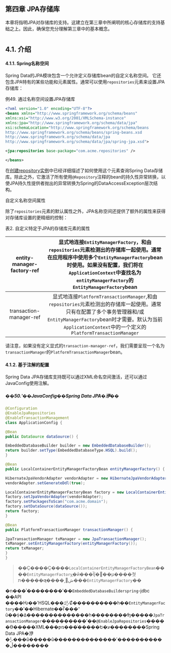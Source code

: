 ## 第四章 JPA存储库

本章将指明JPA对存储库的支持。这建立在第三章中所阐明的核心存储库的支持基础之上。因此，确保您充分理解第三章中的基本概念。

#
## 4.1. 介绍

#### 4.1.1. Spring名称空间

Spring Data的JPA模块包含一个允许定义存储库bean的自定义名称空间。 它还包含JPA特有的某些功能和元素属性。通常可以使用`repositories`元素来设置JPA存储库：

例49. 通过名称空间设置JPA存储库
```XML
<?xml version="1.0" encoding="UTF-8"?>
<beans xmlns="http://www.springframework.org/schema/beans"
xmlns:xsi="http://www.w3.org/2001/XMLSchema-instance"
xmlns:jpa="http://www.springframework.org/schema/data/jpa"
xsi:schemaLocation="http://www.springframework.org/schema/beans
http://www.springframework.org/schema/beans/spring-beans.xsd
http://www.springframework.org/schema/data/jpa
http://www.springframework.org/schema/data/jpa/spring-jpa.xsd">

<jpa:repositories base-package="com.acme.repositories" />

</beans>
```
在[创建repository实例](https://docs.spring.io/spring-data/jpa/docs/current/reference/html/#repositories.create-instances)中已经详细描述了如何使用这个元素查询Spring Data存储库。除此之外，它激活了所有使用`@Repository`注释的bean的持久性异常转换，以使JPA持久性提供者抛出的异常转换为Spring的DataAccessException层次结构。

自定义名称空间属性

除了`repositories`元素的默认属性之外，JPA名称空间还提供了额外的属性来获得对存储库设置的更精细的控制：

表2. 自定义特定于JPA的存储库元素的属性

|entity-manager-factory-ref|显式地连接`EntityManagerFactory`，和由`repositories`元素检测出的存储库一起使用。通常在应用程序中使用多个`EntityManagerFactory`bean时使用。如果没有配置，我们将在`ApplicationContext`中查找名为`entityManagerFactory`的`EntityManagerFactory`bean|
|:----:|:----:|
|transaction-manager-ref|显式地连接`PlatformTransactionManager`,和由`repositories`元素检测出的存储库一起使用。通常只有在配置了多个事务管理器和/或`EntityManagerFactory`bean时才需要。默认为当前`ApplicationContext`中的一个定义的`PlatformTransactionManager`|

请注意，如果没有定义显式的`transaction-manager-ref`，我们需要呈现一个名为`transactionManager`的`PlatformTransactionManager`bean。

#### 4.1.2. 基于注解的配置

Spring Data JPA存储库支持既可以通过XML命名空间激活，还可以通过JavaConfig使用注解。


##### _��50.ʹ��JavaConfig��Spring Data JPA�洢��_

```java
@Configuration
@EnableJpaRepositories
@EnableTransactionManagement
class ApplicationConfig {

@Bean
public DataSource dataSource() {

EmbeddedDatabaseBuilder builder = new EmbeddedDatabaseBuilder();
return builder.setType(EmbeddedDatabaseType.HSQL).build();
}

@Bean
public LocalContainerEntityManagerFactoryBean entityManagerFactory() {

HibernateJpaVendorAdapter vendorAdapter = new HibernateJpaVendorAdapter();
vendorAdapter.setGenerateDdl(true);

LocalContainerEntityManagerFactoryBean factory = new LocalContainerEntityManagerFactoryBean();
factory.setJpaVendorAdapter(vendorAdapter);
factory.setPackagesToScan("com.acme.domain");
factory.setDataSource(dataSource());
return factory;
}

@Bean
public PlatformTransactionManager transactionManager() {

JpaTransactionManager txManager = new JpaTransactionManager();
txManager.setEntityManagerFactory(entityManagerFactory());
return txManager;
}
}
```

> ��Ҫ����Ҫ����`LocalContainerEntityManagerFactoryBean`����`EntityManagerFactory`ֱ�ӣ���Ϊǰ�߻��μ����쳣ת�����ƣ����˼򵥵ش���`EntityManagerFactory`��

�ո���ʾ��������ʹ��`EmbeddedDatabaseBuilderspring`-jdbc ��API ����Ƕ��ʽHSQL���ݿ⡣Ȼ����������һ��`EntityManagerFactory`��ʹ��Hibernate��Ϊʾ���־û��ṩ�ߡ��������������һ��������ʩ�����`JpaTransactionManager`����������ʹ��`@EnableJpaRepositories`�����ϴ�����XML���ƿռ���ͬ�����Ե�ע��������Spring Data JPA�洢�⡣���û�����û��������������ʹ�����������ڵ��������






